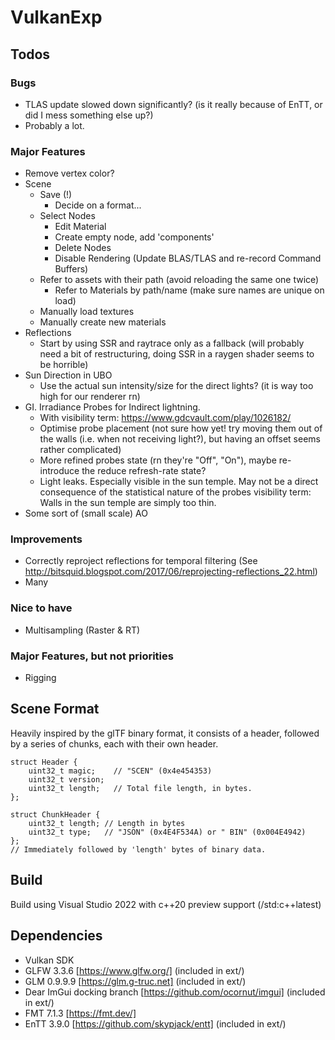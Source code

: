 # VulkanExp

## Todos

### Bugs
  - TLAS update slowed down significantly? (is it really because of EnTT, or did I mess something else up?)
  - Probably a lot.

### Major Features
 - Remove vertex color?
 - Scene
   - Save (!)
     - Decide on a format...
   - Select Nodes
     - Edit Material
     - Create empty node, add 'components'
     - Delete Nodes
     - Disable Rendering (Update BLAS/TLAS and re-record Command Buffers)
   - Refer to assets with their path (avoid reloading the same one twice)
     - Refer to Materials by path/name (make sure names are unique on load)
   - Manually load textures
   - Manually create new materials
 - Reflections
   - Start by using SSR and raytrace only as a fallback (will probably need a bit of restructuring, doing SSR in a raygen shader seems to be horrible)
 - Sun Direction in UBO
   - Use the actual sun intensity/size for the direct lights? (it is way too high for our renderer rn)
 - GI. Irradiance Probes for Indirect lightning.
   - With visibility term: https://www.gdcvault.com/play/1026182/
   - Optimise probe placement (not sure how yet! try moving them out of the walls (i.e. when not receiving light?), but having an offset seems rather complicated)
   - More refined probes state (rn they're "Off", "On"), maybe re-introduce the reduce refresh-rate state?
   - Light leaks. Especially visible in the sun temple. May not be a direct consequence of the statistical nature of the probes visibility term: Walls in the sun temple are simply too thin.
 - Some sort of (small scale) AO
 
### Improvements 
- Correctly reproject reflections for temporal filtering (See http://bitsquid.blogspot.com/2017/06/reprojecting-reflections_22.html)
- Many

### Nice to have
 - Multisampling (Raster & RT)

### Major Features, but not priorities
 - Rigging

## Scene Format

Heavily inspired by the glTF binary format, it consists of a header, followed by a series of chunks, each with their own header.
```
struct Header {
    uint32_t magic;    // "SCEN" (0x4e454353)
    uint32_t version;
    uint32_t length;   // Total file length, in bytes.
};

struct ChunkHeader {
    uint32_t length; // Length in bytes
    uint32_t type;   // "JSON" (0x4E4F534A) or " BIN" (0x004E4942)
};
// Immediately followed by 'length' bytes of binary data.
```

## Build

Build using Visual Studio 2022 with c++20 preview support (/std:c++latest)

## Dependencies

 - Vulkan SDK
 - GLFW 3.3.6 [https://www.glfw.org/] (included in ext/)
 - GLM 0.9.9.9 [https://glm.g-truc.net] (included in ext/)
 - Dear ImGui docking branch [https://github.com/ocornut/imgui] (included in ext/)
 - FMT 7.1.3 [https://fmt.dev/]
 - EnTT 3.9.0 [https://github.com/skypjack/entt] (included in ext/)

